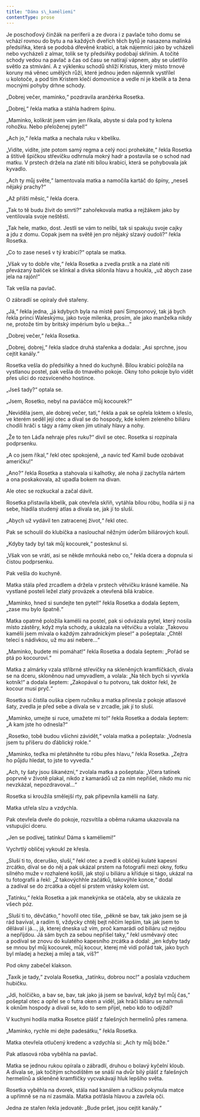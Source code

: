 ```yaml
---
title: "Dáma s\_kaméliemi"
contentType: prose
---
```


  

Je poschoďový činžák na periferii a ze dvora i z pavlače toho domu se vchází rovnou do bytu a na každých dveřích těch bytů je nasazena malinká předsíňka, která se podobá dřevěné krabici, a tak nájemníci jako by vcházeli nebo vycházeli z almar, tolik se ty předsíňky podobají skříním. A točité schody vedou na pavlač a čas od času se natírají vápnem, aby se ušetřilo světlo za stmívání. A z výklenku schodů shlíží Kristus, který místo trnové koruny má věnec umělých růží, které jednou jeden nájemník vystřílel u kolotoče, a pod tím Kristem klečí domovnice a vedle ní je kbelík a ta žena mocnými pohyby drhne schody.

„Dobrej večer, maminko,“ pozdravila aranžérka Rosetka.

„Dobrej,“ řekla matka a stáhla hadrem špínu.

„Maminko, kolikrát jsem vám jen říkala, abyste si dala pod ty kolena rohožku. Nebo přeloženej pytel!“

„Ach jo,“ řekla matka a nechala ruku v kbelíku.

„Vidíte, vidíte, jste potom samý regma a celý noci prohekáte,“ řekla Rosetka a štítivě špičkou střevíčku odhrnula mokrý hadr a postavila se o schod nad matku. V prstech držela na zlaté niti bílou krabici, která se pohybovala jak kyvadlo.

„Ach ty můj světe,“ lamentovala matka a namočila kartáč do špíny, „neseš nějaký prachy?“

„Až příští měsíc,“ řekla dcera.

„Tak to tě budu živit do smrti?“ zahořekovala matka a rejžákem jako by ventilovala svoje neštěstí.

„Tak hele, matko, dost. Jestli se vám to nelíbí, tak si spakuju svoje cajky a jdu z domu. Copak jsem na světě jen pro nějaký slzavý oudo­lí?“ řekla Rosetka.

„Co to zase neseš v tý krabici?“ optala se matka.

„Však vy to dobře víte,“ řekla Rosetka a zvedla prstík a na zlaté niti převázaný balíček se klinkal a dívka sklonila hlavu a houkla, „už abych zase jela na rajón!“

Tak vešla na pavlač.

O zábradlí se opíraly dvě stařeny.

„Já,“ řekla jedna, „já kdybych byla na místě paní Simpsonový, tak já bych řekla princi Waleskýmu, jako tvoje milenka, prosím, ale jako manželka nikdy ne, protože tím by britský impérium bylo u bejka…“

„Dobrej večer,“ řekla Rosetka.

„Dobrej, dobrej,“ řekla sladce druhá stařenka a dodala: „Asi sprchne, jsou cejtit kanály.“

Rosetka vešla do předsíňky a hned do kuchyně. Bílou krabici položila na vystlanou postel, pak vešla do tmavého pokoje. Okny toho pokoje bylo vidět přes ulici do rozsvíceného hostince.

„Jseš tady?“ optala se.

„Jsem, Rosetko, nebyl na pavláčce můj kocourek?“

„Neviděla jsem, ale dobrej večer, tati,“ řekla a pak se opřela loktem o křeslo, ve kterém seděl její otec a díval se do hospody, kde kolem zeleného biliáru chodili hráči s tágy a rámy oken jim utínaly hlavy a nohy.

„Že to ten Láďa nehraje přes ruku?“ divil se otec. Rosetka si rozpínala podprsenku.

„A co jsem říkal,“ řekl otec spokojeně, „a navíc teď Kamil bude ozobávat američku!“

„Ano?“ řekla Rosetka a stahovala si kalhotky, ale noha jí zachytila nártem a ona poskakovala, až upadla bokem na divan.

Ale otec se rozkuckal a začal dávit.

Rosetka přistavila kbelík, pak otevřela skříň, vytáhla bílou róbu, hodila si ji na sebe, hladila studený atlas a dívala se, jak jí to sluší.

„Abych už vydávil ten zatracenej život,“ řekl otec.

Pak se schoulil do klubíčka a naslouchal něžným úderům biliárových koulí.

„Kdyby tady byl tak můj kocourek,“ postesknul si.

„Však von se vrátí, asi se někde mrňouká nebo co,“ řekla dcera a dopnula si čistou podprsenku.

Pak vešla do kuchyně.

Matka stála před zrcadlem a držela v prstech větvičku krásné kamélie. Na vystlané posteli ležel zlatý provázek a otevřená bílá krabice.

„Maminko, hned si sundejte ten pytel!“ řekla Rosetka a dodala šeptem, „zase mu bylo špatně.“

Matka opatrně položila kamélii na postel, pak si odvázala pytel, který nosila místo zástěry, když myla schody, a ukázala na větvičku a volala: „Takovou kamélii jsem mívala o každým zahradnickým plese!“ a pošeptala: „Chtěl telecí s nádivkou, už mu asi nebere…“

„Maminko, budete mi pomáhat!“ řekla Rosetka a dodala šeptem: „Pořád se ptá po kocourovi.“

Matka z almárky vzala stříbrné střevíčky na skleněných kram­flíčkách, dívala se na dceru, skloněnou nad umyvadlem, a volala: „Na těch bych si vyvrkla kotník!“ a dodala šeptem: „Zakopával o tu potvoru, tak doktor řekl, že kocour musí pryč.“

Rosetka si čistila ouška cípem ručníku a matka přinesla z pokoje atlasové šaty, zvedla je před sebe a dívala se v zrcadle, jak jí to sluší.

„Maminko, umejte si ruce, umažete mi to!“ řekla Rosetka a dodala šeptem: „A kam jste ho odnesla?“

„Rosetko, tobě budou všichni závidět,“ volala matka a pošeptala: „Vodnesla jsem tu příšeru do ďáblický rokle.“

„Maminko, teďka mi přetáhněte tu róbu přes hlavu,“ řekla Roset­ka. „Zejtra ho půjdu hledat, to jste to vyvedla.“

„Ach, ty šaty jsou šikanézní,“ zvolala matka a pošeptala: „Včera tatínek poprvně v životě plakal, nikdo z kamarádů už za ním nepřišel, nikdo mu nic nevzkázal, nepozdravoval…“

Rosetka si kroužila smělejší rty, pak připevnila kamélii na šaty.

Matka utřela slzu a vzdychla.

Pak otevřela dveře do pokoje, rozsvítila a oběma rukama ukazovala na vstupující dceru.

„Jen se podívej, tatínku! Dáma s kaméliemi!“

Vychrtlý obličej vykoukl ze křesla.

„Sluší ti to, dceruško, sluší,“ řekl otec a zvedl k obličeji kulaté kapesní zrcátko, díval se do něj a pak ukázal prstem na fotografii mezi okny, fotku silného muže v rozhalené košili, jak stojí u biliáru a kříduje si tágo, ukázal na tu fotografii a řekl: „Z takovýchhle začátků, takovýhle konce,“ dodal a zadíval se do zrcátka a objel si prstem vrásky kolem úst.

„Tatínku,“ řekla Rosetka a jak manekýnka se otáčela, aby se ukázala ze všech póz.

„Sluší ti to, děvčátko,“ hovořil otec tiše, „pěkně se bav, tak jako jsem se já rád bavíval, a radím ti, vždycky chtěj bejt něčím lepším, tak jak jsem to dělával i já…, já, kterej dneska už vím, proč kamarádi od biliáru už nejdou a nepřijdou. Já sám bych za sebou nepřišel taky,“ řekl usměvavý otec a podíval se znovu do kulatého kapesního zrcátka a dodal: „jen kdyby tady se mnou byl můj kocourek, můj kocour, kterej mě vidí pořád tak, jako bych byl mladej a hezkej a milej a tak, víš?“

Pod okny zabečel klakson.

„Taxík je tady,“ zvolala Rosetka, „tatínku, dobrou noc!“ a poslala vzduchem hubičku.

„Jdi, holčičko, a bav se, bav, tak jako já jsem se bavíval, když byl můj čas,“ pošeptal otec a opřel se o futra oken a viděl, jak hráči biliáru se nahrnuli k oknům hospody a dívali se, kdo to sem přijel, nebo kdo to odjíždí?

V kuchyni hodila matka Rosetce plášť z falešných hermelínů přes ramena.

„Maminko, rychle mi dejte padesátku,“ řekla Rosetka.

Matka otevřela otlučený kredenc a vzdychla si: „Ach ty můj bóže.“

Pak atlasová róba vyběhla na pavlač.

Matka se jednou rukou opírala o zábradlí, druhou o bolavý kyčelní kloub. A dívala se, jak točitým schodištěm se snáší na dvůr bílý plášť z falešných hermelínů a skleněné kramflíčky vycvakávají hluk lepšího světa.

Rosetka vyběhla na dvorek, stála nad kanálem a ručkou pokynula matce a upřímně se na ní zasmála. Matka potřásla hlavou a zavřela oči.

Jedna ze stařen řekla jedovatě: „Bude pršet, jsou cejtit kanály.“
